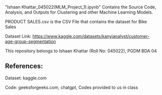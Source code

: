 "Ishaan Khattar_045022(MLM_Project_1).ipynb" Contains the Source Code, Analysis, and Outputs for Clustering and other Machine Learning Models.

PRODUCT SALES.csv is the CSV File that contains the dataset for Bike Sales 

Dataset Link: https://www.kaggle.com/datasets/kanyianalyst/customer-age-group-segmentation

This repository belongs to Ishaan Khattar (Roll No: 045022), PGDM BDA 04 

## References: 
Dataset: kaggle.com

Code: geeksforgeeks.com, chatgpt, Codes provided to us in class 

